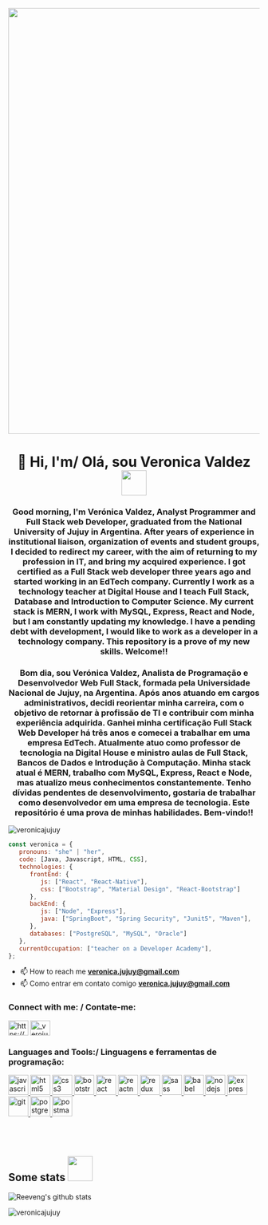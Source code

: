 <p align="center"> <img src="https://user-images.githubusercontent.com/66653416/101537284-fa69dd00-3979-11eb-8512-38b0b3cc9030.jpeg" width="854" /></p>
<h1 align="center"> 👋 Hi, I'm/ Olá, sou Veronica Valdez  <img src="https://media.giphy.com/media/VgCDAzcKvsR6OM0uWg/giphy.gif" width="50"> </h1>
<h3 align="center">Good morning, I'm Verónica Valdez, Analyst Programmer and Full Stack web Developer, graduated from the National University of Jujuy in Argentina. 
After years of experience in institutional liaison, organization of events and student groups, I decided to redirect my career, with the aim of returning to my profession in IT, and bring my acquired experience. I got certified as a Full Stack web developer three years ago and started working in an EdTech company.
Currently I work as a technology teacher at Digital House and I teach Full Stack, Database and Introduction to Computer Science.
My current stack is MERN, I work with MySQL, Express, React and Node, but I am constantly updating my knowledge.
I have a pending debt with development, I would like to work as a developer in a technology company. This repository is a prove of my new skills. Welcome!!</h3>

<h3 align="center">Bom dia, sou Verónica Valdez, Analista de Programação e Desenvolvedor Web Full Stack, formada pela Universidade Nacional de Jujuy, na Argentina.
Após anos atuando em cargos administrativos, decidi reorientar minha carreira, com o objetivo de retornar à profissão de TI e contribuir com minha experiência adquirida. Ganhei minha certificação Full Stack Web Developer há três anos e comecei a trabalhar em uma empresa EdTech.
Atualmente atuo como professor de tecnologia na Digital House e ministro aulas de Full Stack, Bancos de Dados e Introdução à Computação.
Minha stack atual é MERN, trabalho com MySQL, Express, React e Node, mas atualizo meus conhecimentos constantemente.
Tenho dívidas pendentes de desenvolvimento, gostaria de trabalhar como desenvolvedor em uma empresa de tecnologia.
Este repositório é uma prova de minhas habilidades. Bem-vindo!! </h3>

<p align="left"> <img src="https://komarev.com/ghpvc/?username=veronicajujuy&label=Profile%20views&color=0e75b6&style=flat" alt="veronicajujuy" /> </p>


```javascript
const veronica = {
   pronouns: "she" | "her",
   code: [Java, Javascript, HTML, CSS],
   technologies: {
      frontEnd: {
         js: ["React", "React-Native"],
         css: ["Bootstrap", "Material Design", "React-Bootstrap"]
      },
      backEnd: {
         js: ["Node", "Express"],
         java: ["SpringBoot", "Spring Security", "Junit5", "Maven"],
      },
      databases: ["PostgreSQL", "MySQL", "Oracle"]
   },
   currentOccupation: ["teacher on a Developer Academy"],
};
```

- 📫 How to reach me **veronica.jujuy@gmail.com**
- 📫 Como entrar em contato comigo **veronica.jujuy@gmail.com**

<h3 align="left">Connect with me: / Contate-me:</h3>
<p align="left">
<a href="https://www.linkedin.com/in/vmvaldez/" target="_blank"><img align="center" src="https://cdn.jsdelivr.net/npm/simple-icons@3.0.1/icons/linkedin.svg" alt="https://www.linkedin.com/in/vmvaldez/" height="30" width="40" /></a>
<a href="https://www.instagram.com/_verojujuy/" target="_blank"><img align="center" src="https://cdn.jsdelivr.net/npm/simple-icons@3.0.1/icons/instagram.svg" alt="_verojujuy" height="30" width="40" /></a>
</p>

<h3 align="left">Languages and Tools:/ 
Linguagens e ferramentas de programação:</h3>
<p align="left"> 
    
<a href="https://developer.mozilla.org/en-US/docs/Web/JavaScript" target="_blank"> <img src="https://upload.wikimedia.org/wikipedia/commons/thumb/9/99/Unofficial_JavaScript_logo_2.svg/1024px-Unofficial_JavaScript_logo_2.svg.png" alt="javascript" width="40" height="40"/> </a> 
<a href="https://www.w3.org/html/" target="_blank"> <img src="https://upload.wikimedia.org/wikipedia/commons/thumb/3/38/HTML5_Badge.svg/600px-HTML5_Badge.svg.png" alt="html5" width="40" height="40"/> </a>
<a href="https://www.w3schools.com/css/" target="_blank"> <img src="https://cdn4.iconfinder.com/data/icons/social-media-logos-6/512/121-css3-512.png" alt="css3" width="40" height="40"/> </a> 
<a href="https://getbootstrap.com" target="_blank"> <img src="https://upload.wikimedia.org/wikipedia/commons/thumb/b/b2/Bootstrap_logo.svg/1024px-Bootstrap_logo.svg.png" alt="bootstrap" width="40" height="40"/> </a> 
<a href="https://reactjs.org/" target="_blank"> <img src="https://seeklogo.com/images/R/react-logo-7B3CE81517-seeklogo.com.png" alt="react" width="40" height="40"/> </a> 
<a href="https://reactnative.dev/" target="_blank"> <img src="https://reactnative.dev/img/header_logo.svg" alt="reactnative" width="40" height="40"/> </a> 
<a href="https://redux.js.org" target="_blank"> <img src="https://seeklogo.com/images/R/redux-logo-9CA6836C12-seeklogo.com.png" alt="redux" width="40" height="40"/> </a> <a href="https://sass-lang.com" target="_blank"> <img src="https://upload.wikimedia.org/wikipedia/commons/thumb/9/96/Sass_Logo_Color.svg/1280px-Sass_Logo_Color.svg.png" alt="sass" width="40" height="40"/> </a>
<a href="https://babeljs.io/" target="_blank"> <img src="https://www.vectorlogo.zone/logos/babeljs/babeljs-icon.svg" alt="babel" width="40" height="40"/> </a>
<a href="https://nodejs.org" target="_blank"> <img src="https://cdn.pixabay.com/photo/2015/04/23/17/41/node-js-736399_960_720.png" alt="nodejs" height="40"/> </a>
<a href="https://expressjs.com" target="_blank"> <img src="https://i.cloudup.com/zfY6lL7eFa-3000x3000.png" alt="express" height="40"/> </a> 
<a href="https://git-scm.com/" target="_blank"> <img src="https://www.vectorlogo.zone/logos/git-scm/git-scm-icon.svg" alt="git" width="40" height="40"/> </a> 
<a href="https://www.postgresql.org" target="_blank"> <img src="https://upload.wikimedia.org/wikipedia/commons/thumb/2/29/Postgresql_elephant.svg/1200px-Postgresql_elephant.svg.png" alt="postgresql" width="40" height="40"/> </a> 
<a href="https://postman.com" target="_blank"> <img src="https://www.vectorlogo.zone/logos/getpostman/getpostman-icon.svg" alt="postman" width="40" height="40"/> </a>



</br></br>
<h2> Some stats <img src="https://media.giphy.com/media/mGcNjsfWAjY5AEZNw6/giphy.gif" width="50"> </h2>

![Reeveng's github stats](https://github-readme-stats.vercel.app/api?username=veronicajujuy&show_icons=true&title_color=fff&icon_color=79ff97&text_color=9f9f9f&bg_color=151515)

<p><img align="left" src="https://github-readme-stats.vercel.app/api/top-langs?username=veronicajujuy&show_icons=true&locale=en&layout=compact&title_color=fff&icon_color=79ff97&text_color=9f9f9f&bg_color=151515" alt="veronicajujuy" /></p>

   
